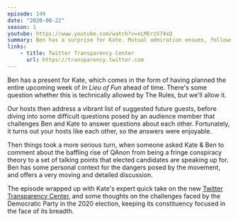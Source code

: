 ```yaml
---
episode: 149
date: "2020-08-22"
season: 1
youtube: https://www.youtube.com/watch?v=oLMErzS74xQ
summary: Ben has a surprise for Kate. Mutual admiration ensues, followed by some deeper conversation on our troubling times.
links:
    - title: Twitter Transparency Center
      url: https://transparency.twitter.com
---
```

Ben has a present for Kate, which comes in the form of having planned the entire upcoming week of *In Lieu of Fun* ahead of time. There's some question whether this is technically allowed by The Rules, but we'll allow it.

Our hosts then address a vibrant list of suggested future guests, before diving into some difficult questions posed by an audience member that challenges Ben and Kate to answer questions about each other. Fortunately, it turns out your hosts like each other, so the answers were enjoyable.

Then things took a more serious turn, when someone asked Kate & Ben to comment about the baffling rise of QAnon from being a fringe conspiracy theory to a set of talking points that elected candidates are speaking up for. Ben has some personal context for the dangers posed by the movement, and offers a very moving and detailed discussion.

The episode wrapped up with Kate's expert quick take on the new [Twitter Transparency Center](https://transparency.twitter.com), and some thoughts on the challenges faced by the Democratic Party in the 2020 election, keeping its constituency focused in the face of its breadth.
